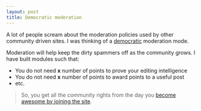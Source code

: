 ```yaml
---
layout: post
title: Democratic moderation
---
```


A lot of people scream about the moderation policies used by other community driven sites. I was thinking of a [democratic](https://nerdspal.com/Home/Overview#Democratic) moderation mode.

Moderation will help keep the dirty spammers off as the community grows. I have built modules such that:

 - You do not need **x** number of points to prove your editing intelligence
 - You do not need **x** number of points to award points to a useful post
 - etc.

> So, you get all the community rights from the day you [become awesome by joining the site](https://nerdspal.com/Account/Register).
